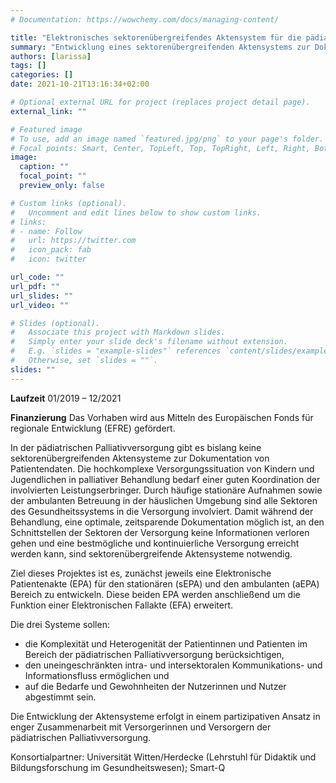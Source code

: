 ```yaml
---
# Documentation: https://wowchemy.com/docs/managing-content/

title: "Elektronisches sektorenübergreifendes Aktensystem für die pädiatrische Palliativversorgung"
summary: "Entwicklung eines sektorenübergreifenden Aktensystems zur Dokumentation von Patientendaten"
authors: [larissa]
tags: []
categories: []
date: 2021-10-21T13:16:34+02:00

# Optional external URL for project (replaces project detail page).
external_link: ""

# Featured image
# To use, add an image named `featured.jpg/png` to your page's folder.
# Focal points: Smart, Center, TopLeft, Top, TopRight, Left, Right, BottomLeft, Bottom, BottomRight.
image:
  caption: ""
  focal_point: ""
  preview_only: false

# Custom links (optional).
#   Uncomment and edit lines below to show custom links.
# links:
# - name: Follow
#   url: https://twitter.com
#   icon_pack: fab
#   icon: twitter

url_code: ""
url_pdf: ""
url_slides: ""
url_video: ""

# Slides (optional).
#   Associate this project with Markdown slides.
#   Simply enter your slide deck's filename without extension.
#   E.g. `slides = "example-slides"` references `content/slides/example-slides.md`.
#   Otherwise, set `slides = ""`.
slides: ""
---
```

**Laufzeit** 01/2019 – 12/2021

**Finanzierung** Das Vorhaben wird aus Mitteln des Europäischen Fonds für regionale Entwicklung (EFRE) gefördert.

In der pädiatrischen Palliativversorgung gibt es bislang keine sektorenübergreifenden Aktensysteme zur Dokumentation von Patientendaten. Die hochkomplexe Versorgungssituation von Kindern und Jugendlichen in palliativer Behandlung bedarf einer guten Koordination der involvierten Leistungserbringer. Durch häufige stationäre Aufnahmen sowie der ambulanten Betreuung in der häuslichen Umgebung sind alle Sektoren des Gesundheitssystems in die Versorgung involviert. Damit während der Behandlung, eine optimale, zeitsparende Dokumentation möglich ist, an den Schnittstellen der Sektoren der Versorgung keine Informationen verloren gehen und eine bestmögliche und kontinuierliche Versorgung erreicht werden kann, sind sektorenübergreifende Aktensysteme notwendig.

Ziel dieses Projektes ist es, zunächst jeweils eine Elektronische Patientenakte (EPA) für den stationären (sEPA) und den ambulanten (aEPA) Bereich zu entwickeln. Diese beiden EPA werden anschließend um die Funktion einer Elektronischen Fallakte (EFA) erweitert.

Die drei Systeme sollen:
- die Komplexität und Heterogenität der Patientinnen und Patienten im Bereich der pädiatrischen Palliativversorgung berücksichtigen,
- den uneingeschränkten intra- und intersektoralen Kommunikations- und Informationsfluss ermöglichen und
- auf die Bedarfe und Gewohnheiten der Nutzerinnen und Nutzer abgestimmt sein.

Die Entwicklung der Aktensysteme erfolgt in einem partizipativen Ansatz in enger Zusammenarbeit mit Versorgerinnen und Versorgern der pädiatrischen Palliativversorgung.

Konsortialpartner: Universität Witten/Herdecke (Lehrstuhl für Didaktik und Bildungsforschung im Gesundheitswesen); Smart-Q